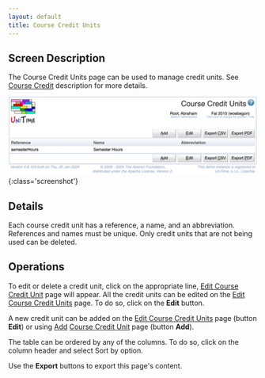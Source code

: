 ```yaml
---
layout: default
title: Course Credit Units
---
```



## Screen Description

The Course Credit Units page can be used to manage credit units. See [Course Credit](course-credit) description for more details.

![Course Credit Units](images/course-credit-units.png){:class='screenshot'}

## Details

Each course credit unit has a reference, a name, and an abbreviation. References and names must be unique. Only credit units that are not being used can be deleted.

## Operations

To edit or delete a credit unit, click on the appropriate line, [Edit Course Credit Unit](edit-course-credit-unit) page will appear. All the credit units can be edited on the [Edit Course Credit Units](edit-course-credit-units) page. To do so, click on the **Edit** button.

A new credit unit can be added on the [Edit Course Credit Units](edit-course-credit-units) page (button **Edit**) or using [Add](http://goog_1604282881) [Course Credit Unit](add-course-credit-unit) page (button **Add**).

The table can be ordered by any of the columns. To do so, click on the column header and select Sort by <column name> option.

Use the **Export** buttons to export this page's content.



